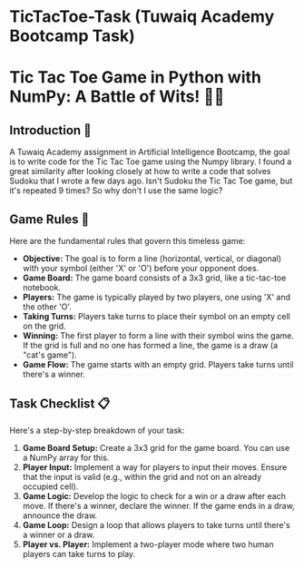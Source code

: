 # TicTacToe-Task (Tuwaiq Academy Bootcamp Task)

# Tic Tac Toe Game in Python with NumPy: A Battle of Wits! 🎲🧠
## Introduction 🌟 
A Tuwaiq Academy assignment in Artificial Intelligence Bootcamp, the goal is to write code for the Tic Tac Toe game using the Numpy library. I found a great similarity after looking closely at how to write a code that solves Sudoku that I wrote a few days ago. Isn't Sudoku the Tic Tac Toe game, but it's repeated 9 times? So why don't I use the same logic?

## Game Rules 📜
Here are the fundamental rules that govern this timeless game:
- **Objective:** The goal is to form a line (horizontal, vertical, or diagonal) with your symbol (either 'X' or 'O') before your opponent does.
- **Game Board:** The game board consists of a 3x3 grid, like a tic-tac-toe notebook.
- **Players:** The game is typically played by two players, one using 'X' and the other 'O'.
- **Taking Turns:** Players take turns to place their symbol on an empty cell on the grid.
- **Winning:** The first player to form a line with their symbol wins the game. If the grid is full and no one has formed a line, the game is a draw (a "cat's game").
- **Game Flow:** The game starts with an empty grid. Players take turns until there's a winner.
## Task Checklist 📋
Here's a step-by-step breakdown of your task:
1. **Game Board Setup:** Create a 3x3 grid for the game board. You can use a NumPy array for this.
2. **Player Input:** Implement a way for players to input their moves. Ensure that the input is valid (e.g., within the grid and not on an already occupied cell).
3. **Game Logic:** Develop the logic to check for a win or a draw after each move. If there's a winner, declare the winner. If the game ends in a draw, announce the draw.
4. **Game Loop:** Design a loop that allows players to take turns until there's a winner or a draw.
5. **Player vs. Player:** Implement a two-player mode where two human players can take turns to play.
